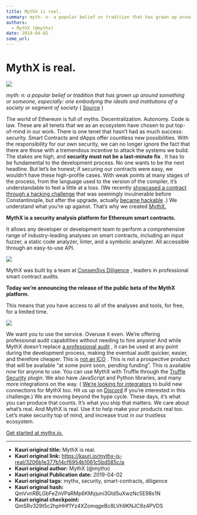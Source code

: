 ```yaml
---
title: MythX is real.
summary: myth- n- a popular belief or tradition that has grown up around something or someone, especially- one embodying the ideals and institutions of a society or segment of society ( Source ) The world of Ethereum is full of myths. Decentralization. Autonomy. Code is law. These are all tenets that we as an ecosystem have chosen to put top-of-mind in our work. There is one tenet that hasn’t had as much success- security. Smart Contracts and dApps offer countless new possibilities. With the responsibili
authors:
  - MythX (@mythx)
date: 2019-04-02
some_url: 
---
```


# MythX is real.

![](https://ipfs.infura.io/ipfs/QmXMb7eUk5CWN7aN8BG9QrnfLxCuY4xNZgDyqinRfphXEB)


_myth: n: a popular belief or tradition that has grown up around something or someone, especially: one embodying the ideals and institutions of a society or segment of society_
 ( 
[Source](https://www.merriam-webster.com/dictionary/myth)
 )

The world of Ethereum is full of myths. Decentralization. Autonomy. Code is law. These are all tenets that we as an ecosystem have chosen to put top-of-mind in our work.
There is one tenet that hasn’t had as much success: security.
Smart Contracts and dApps offer countless new possibilities. With the responsibility for our own security, we can no longer ignore the fact that there are those with a tremendous incentive to attack the systems we build. The stakes are high, and 
**security must not be a last-minute fix**
 . It has to be fundamental to the development process. No one wants to be the next headline.
But let’s be honest; if securing our contracts were easy, we wouldn’t have these high-profile cases. With weak points at many stages of the process, from the language used to the version of the compiler, it’s understandable to feel a little at a loss. (We recently 
[showcased a contract through a hacking challenge](https://medium.com/consensys-diligence/consensys-diligence-ether-giveaway-1-4985627b7726)
 that was seemingly invulnerable before Constantinople, but after the upgrade, actually 
[became hackable](https://samczsun.com/consensys-ctf-writeup/)
 .)
We understand what you’re up against.
That’s why we created 
[MythX.](https://mythx.io)
 
   
**MythX is a security analysis platform for Ethereum smart contracts.**

 It allows any developer or development team to perform a comprehensive range of industry-leading analyses on smart contracts, including an input fuzzer, a static code analyzer, linter, and a symbolic analyzer. All accessible through an easy-to-use API.

![](https://ipfs.infura.io/ipfs/QmPZkcXri2nwKgBGkT1tb9kMSj9Liv1oKHT86YQ5T5Ruaz)

MythX was built by a team at 
[ConsenSys Diligence](https://consensys.net/diligence/)
 , leaders in professional smart contract audits.
 
**Today we’re announcing the release of the public beta of the MythX platform.**

 This means that you have access to all of the analyses and tools, for free, for a limited time.

![](https://ipfs.infura.io/ipfs/QmNrp7tinAZRaVyRS11P4eYdHB58ZkWvPTcyV8xGKhMFLE)

We want you to use the service. Overuse it even. We’re offering professional audit capabilities without needing to hire anyone!
And while MythX doesn’t replace 
[a professional audit](https://consensys.net/diligence/)
 , it can be used at any point during the development process, making the eventual audit quicker, easier, and therefore cheaper.
This is 
[not an ICO](https://hackernoon.com/build-first-hodl-never-why-were-calling-off-our-token-and-using-stable-coins-instead-46af203af697)
 . This is not a prospective product that will be available “at some point soon, pending funding”. This is available 
_now_
 for anyone to use.
You can use MythX with Truffle through the 
[Truffle Security](https://docs.mythx.io/en/latest/tooling/truffle.html)
 plugin. We also have JavaScript and Python libraries, and many more integrations on the way. ( 
[We’re looking for integrators](https://medium.com/consensys-diligence/why-you-should-buidl-on-mythx-api-and-earn-revenue-share-in-dai-13d8bc7ca803)
 to build new connections for MythX too. Hit us up on 
[Discord](https://discord.gg/kktn8Wt)
 if you’re interested in this challenge.)
We are moving beyond the hype cycle. These days, it’s what you can produce that counts. It’s what you ship that matters. We care about what’s real.
And MythX is real.
Use it to help make your products real too. Let’s make security top of mind, and increase trust in our trustless ecosystem.
 
[Get started at mythx.io.](https://mythx.io)
 



---

- **Kauri original title:** MythX is real.
- **Kauri original link:** https://kauri.io/mythx-is-real/3206b1e377b14cf6954b1061c5bd585c/a
- **Kauri original author:** MythX (@mythx)
- **Kauri original Publication date:** 2019-04-02
- **Kauri original tags:** mythx, security, smart-contracts, diligence
- **Kauri original hash:** QmVvnRBLGbFeZnVPaRMp6KMzjuni3Gtd5uXwzNc5E98s1N
- **Kauri original checkpoint:** QmSRv329t5c2hpHHf1Yz4XZomqgeBc8LVh9KNJC9z4PVDS



